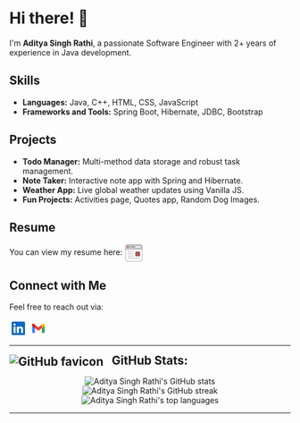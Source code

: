 # Hi there! 👋

I'm **Aditya Singh Rathi**, a passionate Software Engineer with 2+ years of experience in Java development.

## Skills
- **Languages:** Java, C++, HTML, CSS, JavaScript
- **Frameworks and Tools:** Spring Boot, Hibernate, JDBC, Bootstrap

## Projects
- **Todo Manager:** Multi-method data storage and robust task management.
- **Note Taker:** Interactive note app with Spring and Hibernate.
- **Weather App:** Live global weather updates using Vanilla JS.
- **Fun Projects:** Activities page, Quotes app, Random Dog Images.

## Resume
You can view my resume here: 
<a href="https://drive.google.com/file/d/108Imd88QmDSmaYfz953GXOHn1rnY5kds/view?usp=sharing" style="text-decoration: none;">
  <img src="https://github.com/im-aditya-rathi/im-aditya-rathi/blob/main/resources/cv-svgrepo-com.svg" alt="LinkedIn" style="vertical-align: middle; width: 32px;" />
</a>

## Connect with Me
Feel free to reach out via:
<p>
  <a href="https://www.linkedin.com/in/aditya-singh-rathi" style="text-decoration: none;">
    <img src="https://github.com/im-aditya-rathi/im-aditya-rathi/blob/main/resources/linkedin-svgrepo-com.svg" alt="LinkedIn" style="vertical-align: middle; width: 32px;" />
  </a>
  <a href="mailto:adityasinghrathi315@gmail.com" style="text-decoration: none;">
    <img src="https://github.com/im-aditya-rathi/im-aditya-rathi/blob/main/resources/gmail-svgrepo-com.svg" alt="Email" style="vertical-align: middle; width: 32px;" />
  </a>
</p>

---

<h2 style="display: inline; vertical-align: middle;">
  <img src="https://github.githubassets.com/favicons/favicon.svg" alt="GitHub favicon" style="vertical-align: middle; margin-right: 10px; width: 37px;" />
  GitHub Stats:
</h2>
<p align="center">
  <img src="https://github-readme-stats.vercel.app/api?username=im-aditya-rathi&theme=dark&hide_border=false&include_all_commits=true&count_private=false" alt="Aditya Singh Rathi's GitHub stats" />
  <br/>
  <img src="https://github-readme-streak-stats.herokuapp.com/?user=im-aditya-rathi&theme=dark&hide_border=false" alt="Aditya Singh Rathi's GitHub streak" />
  <br/>
  <img src="https://github-readme-stats.vercel.app/api/top-langs/?username=im-aditya-rathi&theme=dark&hide_border=false&include_all_commits=true&count_private=false&layout=compact" alt="Aditya Singh Rathi's top languages" />
</p>

---
